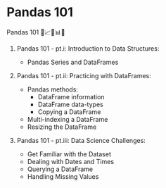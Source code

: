 # Pandas 101

Pandas 101 🐼📈🏹📊📐

1. Pandas 101 - pt.i: Introduction to Data Structures:
   * Pandas Series and DataFrames

2. Pandas 101 - pt.ii: Practicing with DataFrames:
   * Pandas methods:
     - DataFrame information
     - DataFrame data-types
     - Copying a DataFrame
   * Multi-indexing a DataFrame
   * Resizing the DataFrame
  
  3. Pandas 101 - pt.iii: Data Science Challenges:
     * Get Familiar with the Dataset
     * Dealing with Dates and Times
     * Querying a DataFrame
     * Handling Missing Values
